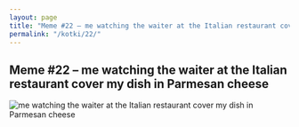 ```yaml
---
layout: page
title: "Meme #22 – me watching the waiter at the Italian restaurant cover my dish in Parmesan cheese"
permalink: "/kotki/22/"
---
```


## Meme #22 – me watching the waiter at the Italian restaurant cover my dish in Parmesan cheese

![me watching the waiter at the Italian restaurant cover my dish in Parmesan cheese](https://i.chzbgr.com/full/10441185792/h21A8D65C/watching-waiter-at-italian-restaurant-cover-my-dish-parmesan-cheese)

